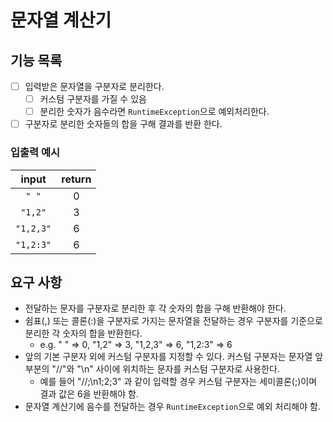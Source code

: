# 문자열 계산기

## 기능 목록

- [ ] 입력받은 문자열을 구분자로 분리한다.
  - [ ] 커스텀 구분자를 가질 수 있음
  - [ ] 분리한 숫자가 음수라면 `RuntimeException`으로 예외처리한다.
- [ ] 구분자로 분리한 숫자들의 합을 구해 결과를 반환 한다.

### 입출력 예시

| input | return |
|:-----:| :---: |
| `" "` | 0 |
| `"1,2"` | 3 |
| `"1,2,3"` | 6 |
| `"1,2:3"` | 6 |

## 요구 사항

- 전달하는 문자를 구분자로 분리한 후 각 숫자의 합을 구해 반환해야 한다.
- 쉼표(,) 또는 콜론(:)을 구분자로 가지는 문자열을 전달하는 경우 구분자를 기준으로 분리한 각 숫자의 합을 반환한다.
  - e.g. " " => 0, "1,2" => 3, "1,2,3" => 6, "1,2:3" => 6
- 앞의 기본 구분자 외에 커스텀 구분자를 지정할 수 있다. 커스텀 구분자는 문자열 앞부분의 "//"와 "\n" 사이에 위치하는 문자를 커스텀 구분자로 사용한다.
  - 예를 들어 "//;\n1;2;3" 과 같이 입력할 경우 커스텀 구분자는 세미콜론(;)이며 결과 값은 6을 반환해야 함.
- 문자열 계산기에 음수를 전달하는 경우 `RuntimeException`으로 예외 처리해야 함.

